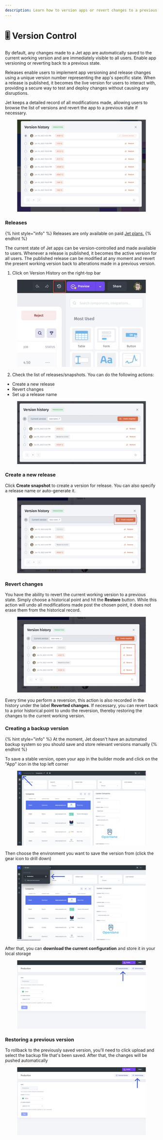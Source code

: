```yaml
---
description: Learn how to version apps or revert changes to a previous state.
---
```


# 🎚 Version Control

By default, any changes made to a Jet app are automatically saved to the current working version and are immediately visible to all users. Enable app versioning or reverting back to a previous state.

Releases enable users to implement app versioning and release changes using a unique version number representing the app's specific state. When a release is published, it becomes the live version for users to interact with, providing a secure way to test and deploy changes without causing any disruptions.&#x20;

Jet keeps a detailed record of all modifications made, allowing users to browse the list of versions and revert the app to a previous state if necessary.

<figure><img src="../.gitbook/assets/image (3).png" alt=""><figcaption></figcaption></figure>

### Releases

{% hint style="info" %}
Releases are only available on paid [Jet plans.](https://www.jetadmin.io/pricing/internal-tool)
{% endhint %}

The current state of Jet apps can be version-controlled and made available to users. Whenever a release is published, it becomes the active version for all users. The published release can be modified at any moment and revert the present working version back to alterations made in a previous version.

1. Click on Version History on the right-top bar

<figure><img src="../.gitbook/assets/Untitled 9 (3).jpg" alt=""><figcaption></figcaption></figure>

2. Check the list of releases/snapshots. You can do the following actions:

* Create a new release
* Revert changes
* Set up a release name

<figure><img src="../.gitbook/assets/image (12).png" alt=""><figcaption></figcaption></figure>

### Create a new release

Click **Create snapshot** to create a version for release. You can also specify a release name or auto-generate it.&#x20;

<figure><img src="../.gitbook/assets/sp.jpg" alt=""><figcaption></figcaption></figure>

### Revert changes

You have the ability to revert the current working version to a previous state. Simply choose a historical point and hit the **Restore** button. While this action will undo all modifications made post the chosen point, it does not erase them from the historical record.

<figure><img src="../.gitbook/assets/re (1).jpg" alt=""><figcaption></figcaption></figure>

Every time you perform a reversion, this action is also recorded in the history under the label **Reverted changes**. If necessary, you can revert back to a prior historical point to undo the reversion, thereby restoring the changes to the current working version.



### Creating a backup version

{% hint style="info" %}
At the moment, Jet doesn't have an automated backup system so you should save and store relevant versions manually
{% endhint %}

To save a stable version, open your app in the builder mode and click on the "App" icon in the top left corner

<figure><img src="../.gitbook/assets/Group 756 (1).png" alt=""><figcaption></figcaption></figure>

Then choose the environment you want to save the version from (click the gear icon to drill down)

<figure><img src="../.gitbook/assets/Group 755.png" alt=""><figcaption></figcaption></figure>

After that, you can **download the current configuration** and store it in your local storage



<figure><img src="../.gitbook/assets/Group 7571.png" alt=""><figcaption></figcaption></figure>

### Restoring a previous version

To rollback to the previously saved version, you'll need to click upload and select the backup file that's been saved. After that, the changes will be pushed automatically



<figure><img src="../.gitbook/assets/Group 7581.png" alt=""><figcaption></figcaption></figure>

